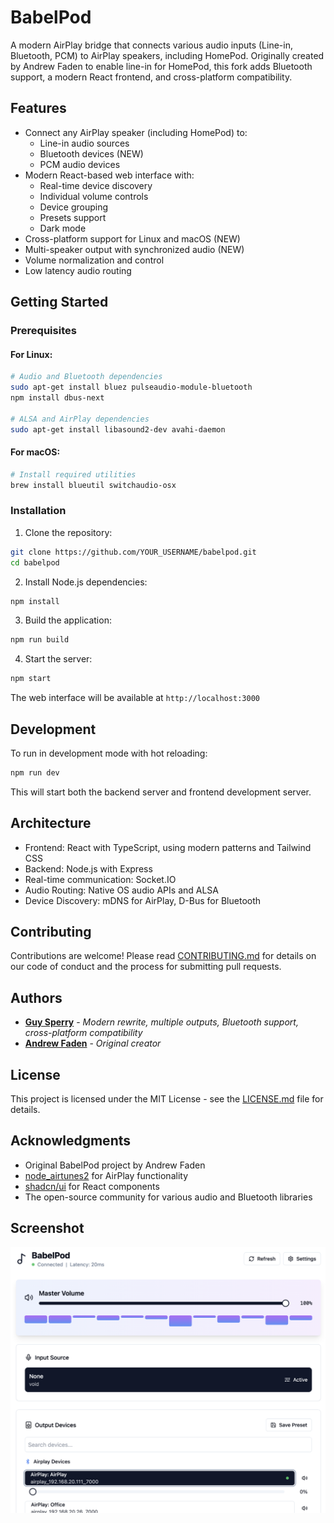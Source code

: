# BabelPod

A modern AirPlay bridge that connects various audio inputs (Line-in, Bluetooth, PCM) to AirPlay speakers, including HomePod. Originally created by Andrew Faden to enable line-in for HomePod, this fork adds Bluetooth support, a modern React frontend, and cross-platform compatibility.

## Features

- Connect any AirPlay speaker (including HomePod) to:
  - Line-in audio sources
  - Bluetooth devices (NEW)
  - PCM audio devices
- Modern React-based web interface with:
  - Real-time device discovery
  - Individual volume controls
  - Device grouping
  - Presets support
  - Dark mode
- Cross-platform support for Linux and macOS (NEW)
- Multi-speaker output with synchronized audio (NEW)
- Volume normalization and control
- Low latency audio routing

## Getting Started

### Prerequisites

#### For Linux:
```bash
# Audio and Bluetooth dependencies
sudo apt-get install bluez pulseaudio-module-bluetooth
npm install dbus-next

# ALSA and AirPlay dependencies
sudo apt-get install libasound2-dev avahi-daemon
```

#### For macOS:
```bash
# Install required utilities
brew install blueutil switchaudio-osx
```

### Installation

1. Clone the repository:
```bash
git clone https://github.com/YOUR_USERNAME/babelpod.git
cd babelpod
```

2. Install Node.js dependencies:
```bash
npm install
```

3. Build the application:
```bash
npm run build
```

4. Start the server:
```bash
npm start
```

The web interface will be available at `http://localhost:3000`

## Development

To run in development mode with hot reloading:

```bash
npm run dev
```

This will start both the backend server and frontend development server.

## Architecture

- Frontend: React with TypeScript, using modern patterns and Tailwind CSS
- Backend: Node.js with Express
- Real-time communication: Socket.IO
- Audio Routing: Native OS audio APIs and ALSA
- Device Discovery: mDNS for AirPlay, D-Bus for Bluetooth

## Contributing

Contributions are welcome! Please read [CONTRIBUTING.md](CONTRIBUTING.md) for details on our code of conduct and the process for submitting pull requests.

## Authors

- [**Guy Sperry**](https://github.com/gsperry) - *Modern rewrite, multiple outputs, Bluetooth support, cross-platform compatibility*
- [**Andrew Faden**](https://github.com/afaden) - *Original creator*

## License

This project is licensed under the MIT License - see the [LICENSE.md](LICENSE.md) file for details.

## Acknowledgments

- Original BabelPod project by Andrew Faden
- [node_airtunes2](https://github.com/ciderapp/node_airtunes2) for AirPlay functionality
- [shadcn/ui](https://ui.shadcn.com/) for React components
- The open-source community for various audio and Bluetooth libraries

## Screenshot

![BabelPod Interface](./assets/screenshot.png)